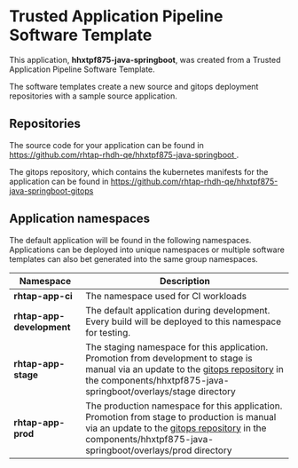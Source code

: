 # Trusted Application Pipeline Software Template

This application, **hhxtpf875-java-springboot**, was created from a Trusted Application Pipeline Software Template.

The software templates create a new source and gitops deployment repositories with a sample source application. 

## Repositories

The source code for your application can be found in [https://github.com/rhtap-rhdh-qe/hhxtpf875-java-springboot ](https://github.com/rhtap-rhdh-qe/hhxtpf875-java-springboot ).
 
The gitops repository, which contains the kubernetes manifests for the application can be found in 
[https://github.com/rhtap-rhdh-qe/hhxtpf875-java-springboot-gitops ](https://github.com/rhtap-rhdh-qe/hhxtpf875-java-springboot-gitops ) 

## Application namespaces 

The default application will be found in the following namespaces. Applications can be deployed into unique namespaces or multiple software templates can also bet generated into the same group namespaces.  

|  Namespace   |  Description   |  
| -------- | -------- |
| **rhtap-app-ci** | The namespace used for CI workloads |
| **rhtap-app-development** | The default application during development. Every build will be deployed to this namespace for testing. |
| **rhtap-app-stage** | The staging namespace for this application. Promotion from development to stage is manual via an update to the [gitops repository](https://github.com/rhtap-rhdh-qe/hhxtpf875-java-springboot-gitops ) in the components/hhxtpf875-java-springboot/overlays/stage directory |
| **rhtap-app-prod** | The production namespace for this application. Promotion from stage to production is manual via an update to the [gitops repository](https://github.com/rhtap-rhdh-qe/hhxtpf875-java-springboot-gitops ) in the components/hhxtpf875-java-springboot/overlays/prod directory |